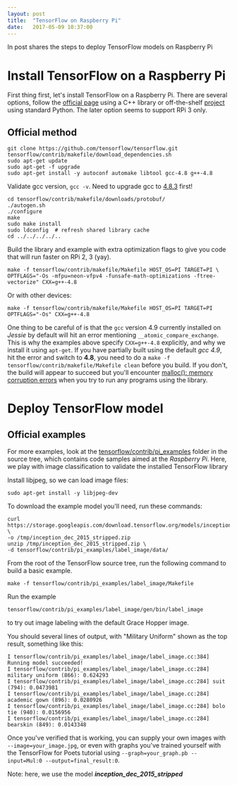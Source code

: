 ```yaml
---
layout: post
title:  "TensorFlow on Raspberry Pi"
date:   2017-05-09 10:37:00
---
```


In post shares the steps to deploy TensorFlow models on Raspberry Pi

# Install TensorFlow on a Raspberry Pi
First thing first, let's install TensorFlow on a Raspberry Pi. There are several options, follow the [official page](https://github.com/tensorflow/tensorflow/tree/master/tensorflow/contrib/makefile) using a C++ library or off-the-shelf [project](https://github.com/samjabrahams/tensorflow-on-raspberry-pi) using standard Python. The later option seems to support RPi 3 only.

## Official method
```
git clone https://github.com/tensorflow/tensorflow.git
tensorflow/contrib/makefile/download_dependencies.sh
sudo apt-get update
sudo apt-get -f upgrade
sudo apt-get install -y autoconf automake libtool gcc-4.8 g++-4.8
```

Validate gcc version, `gcc -v`. Need to upgrade gcc to [4.8.3](https://community.thinger.io/t/starting-with-the-raspberry-pi/36) first!
```
cd tensorflow/contrib/makefile/downloads/protobuf/
./autogen.sh
./configure
make
sudo make install
sudo ldconfig  # refresh shared library cache
cd ../../../../..
```

Build the library and example with extra optimization flags to give you code that will run faster on RPi 2, 3 (yay).
```
make -f tensorflow/contrib/makefile/Makefile HOST_OS=PI TARGET=PI \
OPTFLAGS="-Os -mfpu=neon-vfpv4 -funsafe-math-optimizations -ftree-vectorize" CXX=g++-4.8
```

Or with other devices:
```
make -f tensorflow/contrib/makefile/Makefile HOST_OS=PI TARGET=PI OPTFLAGS="-Os" CXX=g++-4.8
```

One thing to be careful of is that the `gcc` version 4.9 currently installed on *Jessie* by default will hit an error mentioning `__atomic_compare_exchange`. This is why the examples above specify `CXX=g++-4.8` explicitly, and why we install it using `apt-get`. If you have partially built using the default _gcc 4.9_, hit the error and switch to **4.8**, you need to do a `make -f tensorflow/contrib/makefile/Makefile clean` before you build. If you don't, the build will appear to succeed but you'll encounter [malloc(): memory corruption errors](https://github.com/tensorflow/tensorflow/issues/3442) when you try to run any programs using the library.

# Deploy TensorFlow model
## Official examples
For more examples, look at the [tensorflow/contrib/pi_examples](https://github.com/tensorflow/tensorflow/tree/master/tensorflow/contrib/pi_examples) folder in the source tree, which contains code samples aimed at the *Raspberry Pi*.
Here, we play with image classification to validate the installed TensorFlow library

Install libjpeg, so we can load image files:
```
sudo apt-get install -y libjpeg-dev
```

To download the example model you'll need, run these commands:
```
curl https://storage.googleapis.com/download.tensorflow.org/models/inception_dec_2015_stripped.zip \
-o /tmp/inception_dec_2015_stripped.zip
unzip /tmp/inception_dec_2015_stripped.zip \
-d tensorflow/contrib/pi_examples/label_image/data/
```

From the root of the TensorFlow source tree, run the following command to build a basic example.
```
make -f tensorflow/contrib/pi_examples/label_image/Makefile
```

Run the example
```
tensorflow/contrib/pi_examples/label_image/gen/bin/label_image
```
to try out image labeling with the default Grace Hopper image.

You should several lines of output, with "Military Uniform" shown as the top result, something like this:
```
I tensorflow/contrib/pi_examples/label_image/label_image.cc:384] Running model succeeded!
I tensorflow/contrib/pi_examples/label_image/label_image.cc:284] military uniform (866): 0.624293
I tensorflow/contrib/pi_examples/label_image/label_image.cc:284] suit (794): 0.0473981
I tensorflow/contrib/pi_examples/label_image/label_image.cc:284] academic gown (896): 0.0280926
I tensorflow/contrib/pi_examples/label_image/label_image.cc:284] bolo tie (940): 0.0156956
I tensorflow/contrib/pi_examples/label_image/label_image.cc:284] bearskin (849): 0.0143348
```

Once you've verified that is working, you can supply your own images with `--image=your_image.jpg`, or even with graphs you've trained yourself with the TensorFlow for Poets tutorial using `--graph=your_graph.pb --input=Mul:0 --output=final_result:0`.

Note: here, we use the model ***inception_dec_2015_stripped***
